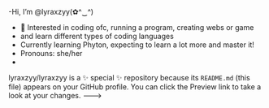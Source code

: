 -Hi, I’m @lyraxzyy(⁠✿⁠^⁠‿⁠^⁠)
- 👀 Interested in coding ofc, running a program, creating webs or game
- and learn different types of coding languages
- Currently learning Phyton, expecting to learn a lot more and master it!
- Pronouns: she/her
- 
lyraxzyy/lyraxzyy is a ✨ special ✨ repository because its `README.md` (this file) appears on your GitHub profile.
You can click the Preview link to take a look at your changes.
--->
